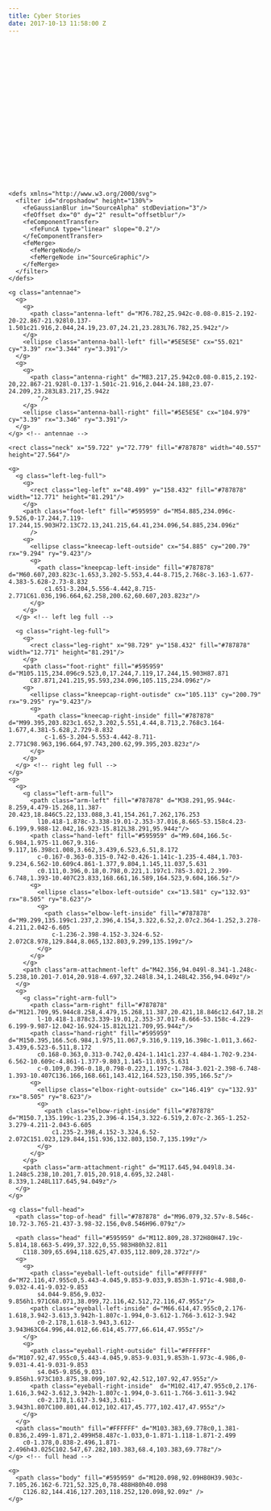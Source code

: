 ```yaml
---
title: Cyber Stories
date: 2017-10-13 11:58:00 Z
---
```


<style>

.sky {\
  position: fixed;\
  top: 0;\
  right: 0;\
  left: 0;\
  height: 180px;\
  z-index: 0;\
  background-color: #222;\
  background-image: url("http://jakealbaugh.com/resources/sovog/starry-sky.jpg");\
  background-position: 0% 0px;\
  background-size: cover;\
  background-repeat: repeat-x;\
  animation: sky 100s infinite linear;\
}

.moon {\
  position: absolute;\
  top: 72px;\
  left: 10%;\
  width: 200px;\
  height: 200px;\
  display: block;\
  border-radius: 50%;\
  z-index: 1;\
  background-color: #f0f0f0;\
  background-image: url("http://jakealbaugh.com/resources/sovog/moon.jpg");\
  background-repeat: no-repeat;\
  background-size: cover;\
  background-position: center;\
  box-shadow: 0px 0px 24px rgba(0, 0, 0, 0.5), 0px 0px 0px 2px rgba(0, 0, 0, 0.5), inset 0px 6px 12px rgba(0, 0, 0, 0.5), inset 0px 18px 36px rgba(255, 255, 255, 0.5);\
  animation: moon 12s infinite linear;\
}

.land {\
  position: fixed;\
  top: 180px;\
  right: 0;\
  bottom: 0;\
  left: 0;\
  z-index: 2;\
  background: url(http://jakealbaugh.com/resources/sovog/grain.png), linear-gradient(#294f29, #252e25);\
  box-shadow: inset 0px 14px 100px rgba(0, 0, 0, 0.3), 0px 0px 24px rgba(0, 0, 0, 0.5);\
}

.flash {\
  display: block;\
  position: absolute;\
  top: 10%;\
  left: 50%;\
  transform: scale(0);\
  margin-left: -24px;\
  width: 160px;\
  height: 280px;\
  z-index: 99;\
  background: -webkit-radial-gradient(center, ellipse cover, rgba(255, 255, 255, 0.7) 0%, rgba(255, 255, 255, 0) 80%, rgba(255, 255, 255, 0) 100%);\
  animation: flash 12s linear infinite;\
}

\#sovog-container {\
  display: block;\
  position: absolute;\
  top: 10%;\
  left: 50%;\
  z-index: 3;\
  perspective: 2000px;\
  transform: translateX(-50%) scale(0.3);\
  animation: come-to-me 12s linear infinite;\
}\
\#sovog-container::before {\
  content: ' ';\
  position: absolute;\
  display: block;\
  top: 0;\
  right: 0;\
  bottom: 0;\
  left: 0;\
  background: rgba(0, 0, 0, 0.1);\
  z-index: -1;\
  transform: translateZ(-300px) rotateY(-15deg);\
  perspective-origin: 0% 100%;\
  -webkit-filter: blur(24px);\
  filter: blur(24px);\
}

.sovog .body,\
.sovog .antennae,\
.sovog .foot-right,\
.sovog .foot-left {\
  filter: url(#dropshadow);\
}\
.sovog .antennae {\
  transform-origin: 50% 50%;\
  animation: antennae 250ms infinite linear;\
}\
.sovog .full-head {\
  transform-origin: 50% 50%;\
  animation: full-head 500ms infinite linear;\
}\
.sovog .full-head .eyeball-left-outside,\
.sovog .full-head .eyeball-left-inside,\
.sovog .full-head .eyeball-right-outside,\
.sovog .full-head .eyeball-right-inside {\
  transform-origin: 50% 50%;\
  transform-style: preserve-3d;\
  animation: blink 6s linear infinite;\
}\
.sovog .left-arm-full,\
.sovog .right-arm-full {\
  transform-origin: 50% 0%;\
}\
.sovog .left-arm-full {\
  animation: arm-left 500ms linear infinite;\
}\
.sovog .right-arm-full {\
  animation: arm-right 500ms linear infinite;\
  animation-delay: 250ms;\
}\
.sovog .left-leg-full,\
.sovog .right-leg-full {\
  transform-origin: 50% 0%;\
}\
.sovog .left-leg-full {\
  animation: legs 500ms linear infinite;\
  animation-delay: 250ms;\
}\
.sovog .right-leg-full {\
  animation: legs 500ms linear infinite;\
}

@keyframes antennae {\
  0% {\
    transform: rotateY(0deg) translateY(0);\
  }\
  50% {\
    transform: rotateX(15deg) translateY(4px);\
  }\
  100% {\
    transform: rotateY(0deg) translateY(0);\
  }\
}\
@keyframes full-head {\
  0% {\
    transform: rotateY(0deg) translateY(0);\
  }\
  50% {\
    transform: rotateY(15deg) translateY(4px);\
  }\
  100% {\
    transform: rotateY(0deg) translateY(0);\
  }\
}\
@keyframes blink {\
  0% {\
    transform: scale(1);\
  }\
  1% {\
    transform: scale(0.2);\
  }\
  2% {\
    transform: scale(1);\
  }\
  100% {\
    transform: scale(1);\
  }\
}\
@keyframes arm-left {\
  0% {\
    transform: rotateZ(0deg);\
  }\
  50% {\
    transform: rotateZ(-20deg) translateY(4px);\
  }\
  100% {\
    transform: rotateZ(0deg);\
  }\
}\
@keyframes arm-right {\
  0% {\
    transform: rotateZ(0deg);\
  }\
  50% {\
    transform: rotateZ(20deg) translateY(4px);\
  }\
  100% {\
    transform: rotateZ(0deg);\
  }\
}\
@keyframes legs {\
  0% {\
    transform: scale(1);\
  }\
  50% {\
    transform: scale(1.1);\
  }\
  100% {\
    transform: scale(1);\
  }\
}\
@keyframes come-to-me {\
  0% {\
    opacity: 0;\
    transform: scale(0.3) translateX(-50%);\
    top: 10%;\
    left: 50%;\
  }\
  3% {\
    opacity: 1;\
    transform: scale(0.3) translateX(-50%);\
    top: 10%;\
    left: 50%;\
  }\
  40% {\
    transform: scale(1) translateX(-50%);\
    top: 30%;\
    left: 50%;\
  }\
  85% {\
    transform: scale(3) translateX(100%);\
    top: 40%;\
    left: 100%;\
  }\
  90% {\
    transform: scale(3) translateX(100%);\
    top: 40%;\
    left: 100%;\
  }\
  92% {\
    transform: scale(3) translateX(70%) rotateZ(-20deg);\
    top: 40%;\
    left: 50%;\
  }\
  96% {\
    transform: scale(3) translateX(70%) rotateZ(-20deg);\
    top: 40%;\
    left: 50%;\
  }\
  100% {\
    transform: scale(3) translateX(100%) rotateZ(0deg);\
    top: 40%;\
    left: 100%;\
  }\
}\
@keyframes flash {\
  0% {\
    opacity: 0;\
    transform: scale(0);\
  }\
  1% {\
    opacity: 1;\
    transform: scale(0.3);\
  }\
  5% {\
    opacity: 0;\
    transform: scale(0);\
  }\
  100% {\
    opacity: 0;\
    transform: scale(0);\
  }\
}\
@keyframes sky {\
  0% {\
    background-position: 0px 0px;\
  }\
  100% {\
    background-position: -600px 0px;\
  }\
}\
@keyframes moon {\
  0% {\
    box-shadow: 0px 0px 0px 0px rgba(255, 255, 255, 0.1), 0px 0px 24px rgba(0, 0, 0, 0.5), 0px 0px 0px 2px rgba(0, 0, 0, 0.1), inset 0px 6px 12px rgba(0, 0, 0, 0.5), inset 0px 18px 36px rgba(255, 255, 255, 0.5);\
  }\
  50% {\
    box-shadow: 0px 0px 50px 0px rgba(255, 255, 255, 0.9), 0px 0px 24px rgba(0, 0, 0, 0.5), 0px 0px 0px 2px rgba(0, 0, 0, 0.2), inset 0px 6px 12px rgba(0, 0, 0, 0.5), inset 0px 18px 36px rgba(255, 255, 255, 0.5);\
  }\
  100% {\
    box-shadow: 0px 0px 0px 0px rgba(255, 255, 255, 0.1), 0px 0px 24px rgba(0, 0, 0, 0.5), 0px 0px 0px 2px rgba(0, 0, 0, 0.2), inset 0px 6px 12px rgba(0, 0, 0, 0.5), inset 0px 18px 36px rgba(255, 255, 255, 0.5);\
  }\
}</style>

<div class="sky"></div>
<div class="moon"></div>
<div class="land"></div>

<div class="flash"></div>

<div id="sovog-container">
<svg version="1.1" id="Layer_1" xmlns="http://www.w3.org/2000/svg" xmlns:xlink="http://www.w3.org/1999/xlink" x="0px" y="0px"
width="160px" height="280px" viewBox="0 0 160 250" enable-background="new 0 0 160 250" xml:space="preserve" class="sovog">

    <defs xmlns="http://www.w3.org/2000/svg">
      <filter id="dropshadow" height="130%">
        <feGaussianBlur in="SourceAlpha" stdDeviation="3"/> 
        <feOffset dx="0" dy="2" result="offsetblur"/>
        <feComponentTransfer>
          <feFuncA type="linear" slope="0.2"/>
        </feComponentTransfer>
        <feMerge> 
          <feMergeNode/>
          <feMergeNode in="SourceGraphic"/> 
        </feMerge>
      </filter>
    </defs>
    
    <g class="antennae">
      <g>
        <g>
          <path class="antenna-left" d="M76.782,25.942c-0.08-0.815-2.192-20-22.867-21.928l0.137-1.501c21.916,2.044,24.19,23.07,24.21,23.283L76.782,25.942z"/>
        </g>
        <ellipse class="antenna-ball-left" fill="#5E5E5E" cx="55.021" cy="3.39" rx="3.344" ry="3.391"/>
      </g>
      <g>
        <g>
          <path class="antenna-right" d="M83.217,25.942c0.08-0.815,2.192-20,22.867-21.928l-0.137-1.501c-21.916,2.044-24.188,23.07-24.209,23.283L83.217,25.942z
            "/>
        </g>
        <ellipse class="antenna-ball-right" fill="#5E5E5E" cx="104.979" cy="3.39" rx="3.346" ry="3.391"/>
      </g>
    </g> <!-- antennae -->
    
    <rect class="neck" x="59.722" y="72.779" fill="#787878" width="40.557" height="27.564"/>
    
    <g>
      <g class="left-leg-full">
        <g>
          <rect class="leg-left" x="48.499" y="158.432" fill="#787878" width="12.771" height="81.291"/>
        </g>
        <path class="foot-left" fill="#595959" d="M54.885,234.096c-9.526,0-17.244,7.119-17.244,15.903H72.13C72.13,241.215,64.41,234.096,54.885,234.096z"
          />
        <g>
          <ellipse class="kneecap-left-outside" cx="54.885" cy="200.79" rx="9.294" ry="9.423"/>
          <g>
            <path class="kneepcap-left-inside" fill="#787878" d="M60.607,203.823c-1.653,3.202-5.553,4.44-8.715,2.768c-3.163-1.677-4.383-5.628-2.73-8.832
              c1.651-3.204,5.556-4.442,8.715-2.771C61.036,196.664,62.258,200.62,60.607,203.823z"/>
          </g>
        </g>
      </g> <!-- left leg full -->
    
      <g class="right-leg-full">
        <g>
          <rect class="leg-right" x="98.729" y="158.432" fill="#787878" width="12.771" height="81.291"/>
        </g>
        <path class="foot-right" fill="#595959" d="M105.115,234.096c9.523,0,17.244,7.119,17.244,15.903H87.871
          C87.871,241.215,95.593,234.096,105.115,234.096z"/>
        <g>
          <ellipse class="kneepcap-right-outisde" cx="105.113" cy="200.79" rx="9.295" ry="9.423"/>
          <g>
            <path class="kneecap-right-inside" fill="#787878" d="M99.395,203.823c1.652,3.202,5.551,4.44,8.713,2.768c3.164-1.677,4.381-5.628,2.729-8.832
              c-1.65-3.204-5.553-4.442-8.711-2.771C98.963,196.664,97.743,200.62,99.395,203.823z"/>
          </g>
        </g>
      </g> <!-- right leg full -->
    </g>
    <g>
      <g>
        <g class="left-arm-full">
          <path class="arm-left" fill="#787878" d="M38.291,95.944c-8.259,4.479-15.268,11.387-20.423,18.846C5.22,133.088,3.41,154.261,7.262,176.253
            l10.418-1.878c-3.338-19.01-2.353-37.016,8.665-53.158c4.23-6.199,9.988-12.042,16.923-15.812L38.291,95.944z"/>
          <path class="hand-left" fill="#595959" d="M9.604,166.5c-6.984,1.975-11.067,9.316-9.117,16.398c1.008,3.662,3.439,6.523,6.51,8.172
            c-0.167-0.363-0.315-0.742-0.426-1.141c-1.235-4.484,1.703-9.234,6.562-10.609c4.861-1.377,9.804,1.145,11.037,5.631
            c0.111,0.396,0.18,0.798,0.221,1.197c1.785-3.021,2.399-6.748,1.393-10.407C23.833,168.661,16.589,164.523,9.604,166.5z"/>
          <g>
            <ellipse class="elbox-left-outside" cx="13.581" cy="132.93" rx="8.505" ry="8.623"/>
            <g>
              <path class="elbow-left-inside" fill="#787878" d="M9.299,135.199c1.237,2.396,4.154,3.322,6.52,2.07c2.364-1.252,3.278-4.211,2.042-6.605
                c-1.236-2.398-4.152-3.324-6.52-2.072C8.978,129.844,8.065,132.803,9.299,135.199z"/>
            </g>
          </g>
        </g>
        <path class"arm-attachment-left" d="M42.356,94.049l-8.341-1.248c-5.238,10.201-7.014,20.918-4.697,32.248l8.34,1.248L42.356,94.049z"/>
      </g>
      <g>
        <g class="right-arm-full">
          <path class="arm-right" fill="#787878" d="M121.709,95.944c8.258,4.479,15.268,11.387,20.421,18.846c12.647,18.299,14.458,39.472,10.606,61.464
            l-10.418-1.878c3.339-19.01,2.353-37.017-8.666-53.158c-4.229-6.199-9.987-12.042-16.924-15.812L121.709,95.944z"/>
          <path class="hand-right" fill="#595959" d="M150.395,166.5c6.984,1.975,11.067,9.316,9.119,16.398c-1.011,3.662-3.439,6.523-6.511,8.172
            c0.168-0.363,0.313-0.742,0.424-1.141c1.237-4.484-1.702-9.234-6.562-10.609c-4.861-1.377-9.803,1.145-11.035,5.631
            c-0.109,0.396-0.18,0.798-0.223,1.197c-1.784-3.021-2.398-6.748-1.393-10.407C136.166,168.661,143.412,164.523,150.395,166.5z"/>
          <g>
            <ellipse class="elbox-right-outside" cx="146.419" cy="132.93" rx="8.505" ry="8.623"/>
            <g>
              <path class="elbow-right-inside" fill="#787878" d="M150.7,135.199c-1.235,2.396-4.154,3.322-6.519,2.07c-2.365-1.252-3.279-4.211-2.043-6.605
                c1.235-2.398,4.152-3.324,6.52-2.072C151.023,129.844,151.936,132.803,150.7,135.199z"/>
            </g>
          </g>
        </g>
        <path class="arm-attachment-right" d="M117.645,94.049l8.34-1.248c5.238,10.201,7.015,20.918,4.695,32.248l-8.339,1.248L117.645,94.049z"/>
      </g>
    </g>
    
    <g class="full-head">
      <path class="top-of-head" fill="#787878" d="M96.079,32.57v-8.546c-10.72-3.765-21.437-3.98-32.156,0v8.546H96.079z"/>
    
      <path class="head" fill="#595959" d="M112.809,28.372H80H47.19c-5.814,18.663-5.499,37.322,0,55.983H80h32.811
        C118.309,65.694,118.625,47.035,112.809,28.372z"/>
      <g>
        <g>
          <path class="eyeball-left-outside" fill="#FFFFFF" d="M72.116,47.955c0,5.443-4.045,9.853-9.033,9.853h-1.971c-4.988,0-9.032-4.41-9.032-9.853
            s4.044-9.856,9.032-9.856h1.971C68.071,38.099,72.116,42.512,72.116,47.955z"/>
          <path class="eyeball-left-inside" d="M66.614,47.955c0,2.176-1.618,3.942-3.613,3.942h-1.807c-1.994,0-3.612-1.766-3.612-3.942
            c0-2.178,1.618-3.943,3.612-3.943H63C64.996,44.012,66.614,45.777,66.614,47.955z"/>
        </g>
        <g>
          <path class="eyeball-right-outside" fill="#FFFFFF" d="M107.92,47.955c0,5.443-4.045,9.853-9.031,9.853h-1.973c-4.986,0-9.031-4.41-9.031-9.853
            s4.045-9.856,9.031-9.856h1.973C103.875,38.099,107.92,42.512,107.92,47.955z"/>
          <path class="eyeball-right-inside"  d="M102.417,47.955c0,2.176-1.616,3.942-3.612,3.942h-1.807c-1.994,0-3.611-1.766-3.611-3.942
            c0-2.178,1.617-3.943,3.611-3.943h1.807C100.801,44.012,102.417,45.777,102.417,47.955z"/>
        </g>
      </g>
      <path class="mouth" fill="#FFFFFF" d="M103.383,69.778c0,1.381-0.836,2.499-1.871,2.499H58.487c-1.033,0-1.871-1.118-1.871-2.499
        c0-1.378,0.838-2.496,1.871-2.496h43.025C102.547,67.282,103.383,68.4,103.383,69.778z"/>
    </g> <!-- full head -->
    
    <g>
      <path class="body" fill="#595959" d="M120.098,92.09H80H39.903c-7.105,26.162-6.721,52.325,0,78.488H80h40.098
        C126.82,144.416,127.203,118.252,120.098,92.09z" />
    </g>

</svg>
</div>